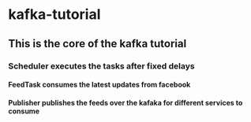 # kafka-tutorial

## This is the core of the kafka tutorial 
### Scheduler executes the tasks after fixed delays
#### FeedTask consumes the latest updates from facebook 
#### Publisher publishes the feeds over the kafaka for different services to consume
